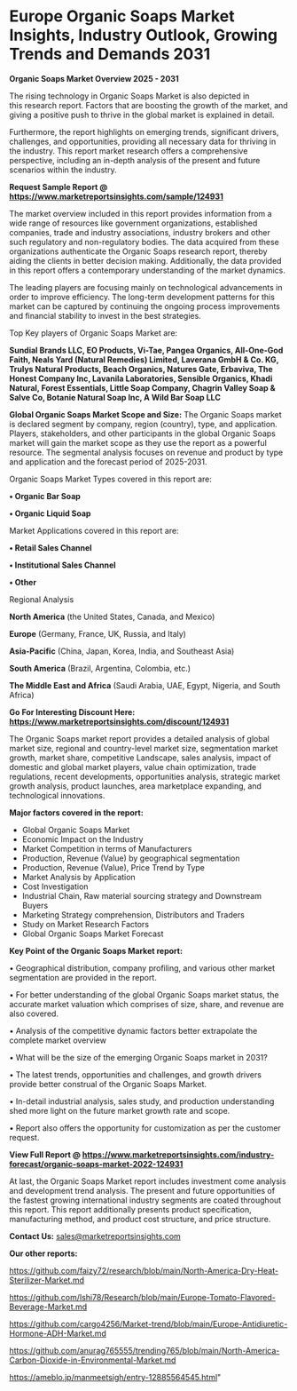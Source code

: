 # Europe Organic Soaps Market Insights, Industry Outlook, Growing Trends and Demands 2031

<Strong> Organic Soaps Market Overview 2025 - 2031</strong>

The rising technology in Organic Soaps Market is also depicted in this research report. Factors that are boosting the growth of the market, and giving a positive push to thrive in the global market is explained in detail.

Furthermore, the report highlights on emerging trends, significant drivers, challenges, and opportunities, providing all necessary data for thriving in the industry. This report market research offers a comprehensive perspective, including an in-depth analysis of the present and future scenarios within the industry.

<strong>Request Sample Report @ <a href=https://www.marketreportsinsights.com/sample/124931>https://www.marketreportsinsights.com/sample/124931</a></strong>

The market overview included in this report provides information from a wide range of resources like government organizations, established companies, trade and industry associations, industry brokers and other such regulatory and non-regulatory bodies. The data acquired from these organizations authenticate the Organic Soaps research report, thereby aiding the clients in better decision making. Additionally, the data provided in this report offers a contemporary understanding of the market dynamics.

The leading players are focusing mainly on technological advancements in order to improve efficiency. The long-term development patterns for this market can be captured by continuing the ongoing process improvements and financial stability to invest in the best strategies.

Top Key players of Organic Soaps Market are:

<strong>Sundial Brands LLC, EO Products, Vi-Tae, Pangea Organics, All-One-God Faith, Neals Yard (Natural Remedies) Limited, Laverana GmbH & Co. KG, Trulys Natural Products, Beach Organics, Natures Gate, Erbaviva, The Honest Company Inc, Lavanila Laboratories, Sensible Organics, Khadi Natural, Forest Essentials, Little Soap Company, Chagrin Valley Soap & Salve Co, Botanie Natural Soap Inc, A Wild Bar Soap LLC</strong>

<strong><b>Global Organic Soaps Market Scope and Size:</b></strong>
The Organic Soaps market is declared segment by company, region (country), type, and application. Players, stakeholders, and other participants in the global Organic Soaps market will gain the market scope as they use the report as a powerful resource. The segmental analysis focuses on revenue and product by type and application and the forecast period of 2025-2031.

Organic Soaps Market Types covered in this report are:

<strong>• Organic Bar Soap

• Organic Liquid Soap</strong>

Market Applications covered in this report are:

<strong>• Retail Sales Channel

• Institutional Sales Channel

• Other</strong> 

Regional Analysis

<strong>North America</strong> (the United States, Canada, and Mexico)

<strong>Europe</strong> (Germany, France, UK, Russia, and Italy)

<strong>Asia-Pacific</strong> (China, Japan, Korea, India, and Southeast Asia)

<strong>South America</strong> (Brazil, Argentina, Colombia, etc.)

<strong>The Middle East and Africa</strong> (Saudi Arabia, UAE, Egypt, Nigeria, and South Africa)

<strong>Go For Interesting Discount Here: <a href=https://www.marketreportsinsights.com/discount/124931>https://www.marketreportsinsights.com/discount/124931</a></strong>

The Organic Soaps market report provides a detailed analysis of global market size, regional and country-level market size, segmentation market growth, market share, competitive Landscape, sales analysis, impact of domestic and global market players, value chain optimization, trade regulations, recent developments, opportunities analysis, strategic market growth analysis, product launches, area marketplace expanding, and technological innovations.

<strong><b>Major factors covered in the report:</b></strong>
<ul>
  <li>Global Organic Soaps Market </li>
  <li>Economic Impact on the Industry</li>
  <li>Market Competition in terms of Manufacturers</li>
  <li>Production, Revenue (Value) by geographical segmentation</li>
  <li>Production, Revenue (Value), Price Trend by Type</li>
  <li>Market Analysis by Application</li>
  <li>Cost Investigation</li>
  <li>Industrial Chain, Raw material sourcing strategy and Downstream Buyers</li>
  <li>Marketing Strategy comprehension, Distributors and Traders</li>
  <li>Study on Market Research Factors</li>
  <li>Global Organic Soaps Market Forecast</li>
</ul>

<strong><b>Key Point of the Organic Soaps Market report:</b></strong>

• Geographical distribution, company profiling, and various other market segmentation are provided in the report.

• For better understanding of the global Organic Soaps market status, the accurate market valuation which comprises of size, share, and revenue are also covered.

• Analysis of the competitive dynamic factors better extrapolate the complete market overview

• What will be the size of the emerging Organic Soaps market in 2031?

• The latest trends, opportunities and challenges, and growth drivers provide better construal of the Organic Soaps Market.

• In-detail industrial analysis, sales study, and production understanding shed more light on the future market growth rate and scope.

• Report also offers the opportunity for customization as per the customer request.

<strong><b>View Full Report @ <a href=https://www.marketreportsinsights.com/industry-forecast/organic-soaps-market-2022-124931>https://www.marketreportsinsights.com/industry-forecast/organic-soaps-market-2022-124931</a></b></strong>


At last, the Organic Soaps Market report includes investment come analysis and development trend analysis. The present and future opportunities of the fastest growing international industry segments are coated throughout this report. This report additionally presents product specification, manufacturing method, and product cost structure, and price structure.

<strong>Contact Us:</strong>
sales@marketreportsinsights.com

<strong>Our other reports:</strong>

<a href=https://github.com/faizy72/research/blob/main/North-America-Dry-Heat-Sterilizer-Market.md>https://github.com/faizy72/research/blob/main/North-America-Dry-Heat-Sterilizer-Market.md</a>

<a href=https://github.com/Ishi78/Research/blob/main/Europe-Tomato-Flavored-Beverage-Market.md>https://github.com/Ishi78/Research/blob/main/Europe-Tomato-Flavored-Beverage-Market.md</a>

<a href=https://github.com/cargo4256/Market-trend/blob/main/Europe-Antidiuretic-Hormone-ADH-Market.md>https://github.com/cargo4256/Market-trend/blob/main/Europe-Antidiuretic-Hormone-ADH-Market.md</a>

<a href=https://github.com/anurag765555/trending765/blob/main/North-America-Carbon-Dioxide-in-Environmental-Market.md>https://github.com/anurag765555/trending765/blob/main/North-America-Carbon-Dioxide-in-Environmental-Market.md</a>

<a href=https://ameblo.jp/manmeetsigh/entry-12885564545.html>https://ameblo.jp/manmeetsigh/entry-12885564545.html</a>"
